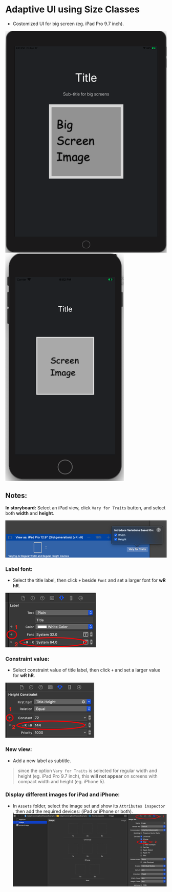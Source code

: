 # Adaptive UI using Size Classes

* Costomized UI for big screen (eg. iPad Pro 9.7 inch).

![iPad](images/screenshots/2.png) ![iPhone](images/screenshots/3.png)


## Notes:


**In storyboard:** Select an iPad view, click `Vary for Traits` button, and select both **width** and **height**. 

![Vary for Traits](images/screenshots/4.png)


### Label font:

* Select the title label, then click `+` beside `Font` and set a larger font for **wR hR**.

![Font size](images/screenshots/6.png)

			
### Constraint value:

* Select constraint value of title label, then click `+` and set a larger value for **wR hR**.

![Constraint value](images/screenshots/5.png)

		
### New view:

* Add a new label as subtitle.

> since the option `Vary for Traits` is selected for regular width and height (eg. iPad Pro 9.7 inch),
> this **will not appear** on screens with compact width and height (eg. iPhone 5).
	
### Display different images for iPad and iPhone:

* In `Assets` folder, select the image set and show its  `Attributes inspector` , then add the required devices: (iPad or iPhone or both).
![Custome image for iPad](images/screenshots/1.png)
